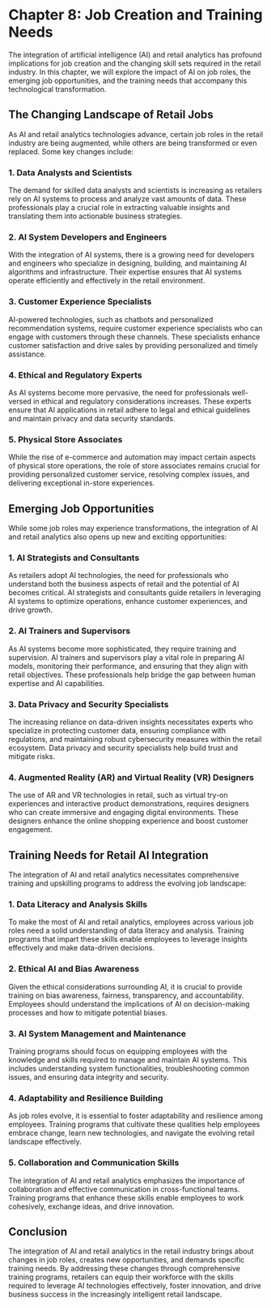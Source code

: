 Chapter 8: Job Creation and Training Needs
==========================================

The integration of artificial intelligence (AI) and retail analytics has profound implications for job creation and the changing skill sets required in the retail industry. In this chapter, we will explore the impact of AI on job roles, the emerging job opportunities, and the training needs that accompany this technological transformation.

The Changing Landscape of Retail Jobs
-------------------------------------

As AI and retail analytics technologies advance, certain job roles in the retail industry are being augmented, while others are being transformed or even replaced. Some key changes include:

### 1. Data Analysts and Scientists

The demand for skilled data analysts and scientists is increasing as retailers rely on AI systems to process and analyze vast amounts of data. These professionals play a crucial role in extracting valuable insights and translating them into actionable business strategies.

### 2. AI System Developers and Engineers

With the integration of AI systems, there is a growing need for developers and engineers who specialize in designing, building, and maintaining AI algorithms and infrastructure. Their expertise ensures that AI systems operate efficiently and effectively in the retail environment.

### 3. Customer Experience Specialists

AI-powered technologies, such as chatbots and personalized recommendation systems, require customer experience specialists who can engage with customers through these channels. These specialists enhance customer satisfaction and drive sales by providing personalized and timely assistance.

### 4. Ethical and Regulatory Experts

As AI systems become more pervasive, the need for professionals well-versed in ethical and regulatory considerations increases. These experts ensure that AI applications in retail adhere to legal and ethical guidelines and maintain privacy and data security standards.

### 5. Physical Store Associates

While the rise of e-commerce and automation may impact certain aspects of physical store operations, the role of store associates remains crucial for providing personalized customer service, resolving complex issues, and delivering exceptional in-store experiences.

Emerging Job Opportunities
--------------------------

While some job roles may experience transformations, the integration of AI and retail analytics also opens up new and exciting opportunities:

### 1. AI Strategists and Consultants

As retailers adopt AI technologies, the need for professionals who understand both the business aspects of retail and the potential of AI becomes critical. AI strategists and consultants guide retailers in leveraging AI systems to optimize operations, enhance customer experiences, and drive growth.

### 2. AI Trainers and Supervisors

As AI systems become more sophisticated, they require training and supervision. AI trainers and supervisors play a vital role in preparing AI models, monitoring their performance, and ensuring that they align with retail objectives. These professionals help bridge the gap between human expertise and AI capabilities.

### 3. Data Privacy and Security Specialists

The increasing reliance on data-driven insights necessitates experts who specialize in protecting customer data, ensuring compliance with regulations, and maintaining robust cybersecurity measures within the retail ecosystem. Data privacy and security specialists help build trust and mitigate risks.

### 4. Augmented Reality (AR) and Virtual Reality (VR) Designers

The use of AR and VR technologies in retail, such as virtual try-on experiences and interactive product demonstrations, requires designers who can create immersive and engaging digital environments. These designers enhance the online shopping experience and boost customer engagement.

Training Needs for Retail AI Integration
----------------------------------------

The integration of AI and retail analytics necessitates comprehensive training and upskilling programs to address the evolving job landscape:

### 1. Data Literacy and Analysis Skills

To make the most of AI and retail analytics, employees across various job roles need a solid understanding of data literacy and analysis. Training programs that impart these skills enable employees to leverage insights effectively and make data-driven decisions.

### 2. Ethical AI and Bias Awareness

Given the ethical considerations surrounding AI, it is crucial to provide training on bias awareness, fairness, transparency, and accountability. Employees should understand the implications of AI on decision-making processes and how to mitigate potential biases.

### 3. AI System Management and Maintenance

Training programs should focus on equipping employees with the knowledge and skills required to manage and maintain AI systems. This includes understanding system functionalities, troubleshooting common issues, and ensuring data integrity and security.

### 4. Adaptability and Resilience Building

As job roles evolve, it is essential to foster adaptability and resilience among employees. Training programs that cultivate these qualities help employees embrace change, learn new technologies, and navigate the evolving retail landscape effectively.

### 5. Collaboration and Communication Skills

The integration of AI and retail analytics emphasizes the importance of collaboration and effective communication in cross-functional teams. Training programs that enhance these skills enable employees to work cohesively, exchange ideas, and drive innovation.

Conclusion
----------

The integration of AI and retail analytics in the retail industry brings about changes in job roles, creates new opportunities, and demands specific training needs. By addressing these changes through comprehensive training programs, retailers can equip their workforce with the skills required to leverage AI technologies effectively, foster innovation, and drive business success in the increasingly intelligent retail landscape.
